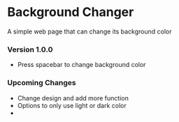 # Background Changer

A simple web page that can change its background color

### Version 1.0.0

-   Press spacebar to change background color

### Upcoming Changes

-   Change design and add more function
-   Options to only use light or dark color
-
